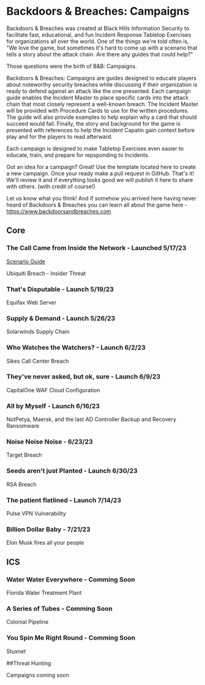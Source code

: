 # Backdoors & Breaches: Campaigns
Backdoors & Breaches was created at Black Hills Information Security to facilitate fast, educational, and fun Incident Response Tabletop Exercises for organizations all over the world. One of the things we're told often is, "We love the game, but sometimes it's hard to come up with a scenario that tells a story about the attack chain. Are there any guides that could help?"

Those questions were the birth of B&B: Campaigns. 

Backdoors & Breaches: Campaigns are guides designed to educate players about noteworthy security breaches while discussing if their organization is ready to defend against an attack like the one presented. Each campaign guide enables the Incident Master to place specific cards into the attack chain that most closely represent a well-known breach. The Incident Master will be provided with Procedure Cards to use for the written procedures. The guide will also provide examples to help explain why a card that should succeed would fail. Finally, the story and background for the game is presented with references to help the Incident Capatin gain context before play and for the players to read afterward. 

Each campaign is designed to make Tabletop Exercises even easier to educate, train, and prepare for repsponding to Incidents. 

Got an idea for a campaign? Great! Use the template located here to create a new campaign. Once your ready make a pull request in GitHub. That's it! We'll review it and if everything looks good we will publish it here to share with others. (with credit of course!)

Let us know what you think! And if somehow you arrived here having never heard of Backdoors & Breaches you can learn all about the game here - https://www.backdoorsandbreaches.com 


## Core

### The Call Came from Inside the Network - Launched 5/17/23
[Scenario Guide](https://github.com/AntiSyphon/BandBCampaigns/blob/main/Call%20From%20Inside%20the%20Network/Call%20From%20Inside%20the%20Network.md)

Ubiquiti Breach - Insider Threat

### That's Disputable - Launch 5/19/23
Equifax
Web Server 

### Supply & Demand - Launch 5/26/23
Solarwinds
Supply Chain

### Who Watches the Watchers? - Launch 6/2/23
Sikes Call Center Breach

### They've never asked, but ok, sure - Launch 6/9/23
CapitalOne WAF
Cloud Configuration

### All by Myself - Launch 6/16/23
NotPetya, Maersk, and the last AD Controller
Backup and Recovery
Ransomware

### Noise Noise Noise - 6/23/23
Target Breach

### Seeds aren't just Planted - Launch 6/30/23
RSA Breach

### The patient flatlined - Launch 7/14/23
Pulse VPN Vulnerability

### Billion Dollar Baby - 7/21/23
Elon Musk fires all your people

## ICS

### Water Water Everywhere - Comming Soon
Florida Water Treatment Plant

### A Series of Tubes - Comming Soon
Colonial Pipeline

### You Spin Me Right Round - Comming Soon
Stuxnet

##Threat Hunting

Campaigns coming soon
